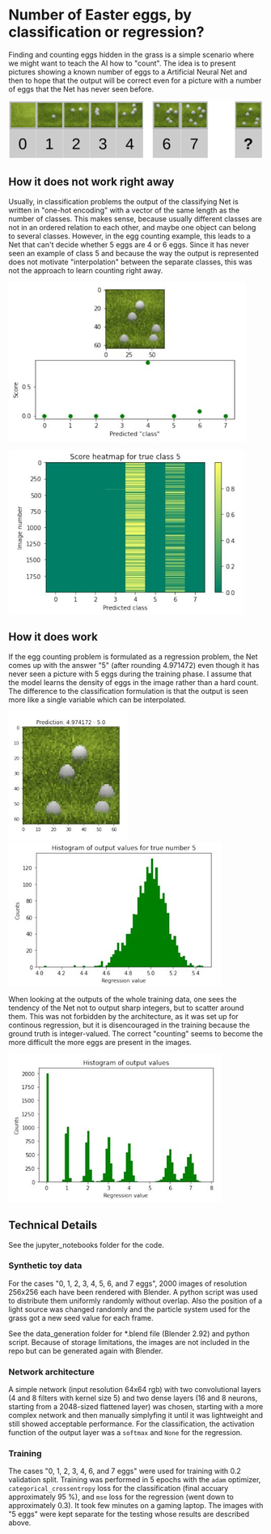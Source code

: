 # Number of Easter eggs, by classification or regression?
Finding and counting eggs hidden in the grass is a simple scenario where we might want to teach the AI how to "count". The idea is to present pictures showing a known number of eggs to a Artificial Neural Net and then to hope that the output will be correct even for a picture with a number of eggs that the Net has never seen before.

![](https://raw.githubusercontent.com/lightning485/osterai/main/figures/motivation.JPG)

## How it does not work right away
Usually, in classification problems the output of the classifying Net is written in "one-hot encoding" with a vector of the same length as the number of classes. This makes sense, because usually different classes are not in an ordered relation to each other, and maybe one object can belong to several classes. However, in the egg counting example, this leads to a Net that can't decide whether 5 eggs are 4 or 6 eggs. Since it has never seen an example of class 5 and because the way the output is represented does not motivate "interpolation" between the separate classes, this was not the approach to learn counting right away.

![](https://raw.githubusercontent.com/lightning485/osterai/main/figures/outcome_classification.JPG)

![](https://raw.githubusercontent.com/lightning485/osterai/main/figures/score_heatmap_unknown_data.JPG)

## How it does work
If the egg counting problem is formulated as a regression problem, the Net comes up with the answer "5" (after rounding 4.971472) even though it has never seen a picture with 5 eggs during the training phase. I assume that the model learns the density of eggs in the image rather than a hard count. The difference to the classification formulation is that the output is seen more like a single variable which can be interpolated.

![](https://raw.githubusercontent.com/lightning485/osterai/main/figures/outcome_regression.JPG)
![](https://raw.githubusercontent.com/lightning485/osterai/main/figures/histogram_unknown_data.JPG)

When looking at the outputs of the whole training data, one sees the tendency of the Net not to output sharp integers, but to scatter around them. This was not forbidden by the architecture, as it was set up for continous regression, but it is disencouraged in the training because the ground truth is integer-valued. The correct "counting" seems to become the more difficult the more eggs are present in the images.

![](https://raw.githubusercontent.com/lightning485/osterai/main/figures/histogram_known_data.JPG)

## Technical Details

See the jupyter_notebooks folder for the code.

### Synthetic toy data
For the cases "0, 1, 2, 3, 4, 5, 6, and 7 eggs", 2000 images of resolution 256x256 each have been rendered with Blender. A python script was used to distribute them uniformly randomly without overlap. Also the position of a light source was changed randomly and the particle system used for the grass got a new seed value for each frame.

See the data_generation folder for *.blend file (Blender 2.92) and python script. Because of storage limitations, the images are not included in the repo but can be generated again with Blender.

### Network architecture
A simple network (input resolution 64x64 rgb) with two convolutional layers (4 and 8 filters with kernel size 5) and two dense layers (16 and 8 neurons, starting from a 2048-sized flattened layer) was chosen, starting with a more complex network and then manually simplyfing it until it was lightweight and still showed acceptable performance. For the classification, the activation function of the output layer was a `softmax` and `None` for the regression.

### Training
The cases "0, 1, 2, 3, 4, 6, and 7 eggs" were used for training with 0.2 validation split. Training was performed in 5 epochs with the `adam` optimizer,  `categorical_crossentropy` loss for the classification (final accuary approximately 95 %), and `mse` loss for the regression (went down to approximately 0.3). It took few minutes on a gaming laptop. The images with "5 eggs" were kept separate for the testing whose results are described above.